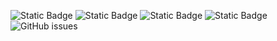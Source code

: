 ![Static Badge](https://img.shields.io/badge/blacklists-60-000000) ![Static Badge](https://img.shields.io/badge/blacklisted-3060658-cc0000) ![Static Badge](https://img.shields.io/badge/whitelisted-2242-00CC00) ![Static Badge](https://img.shields.io/badge/streaming_blacklist-28106-000000) ![GitHub issues](https://img.shields.io/github/issues/fabriziosalmi/blacklists)
